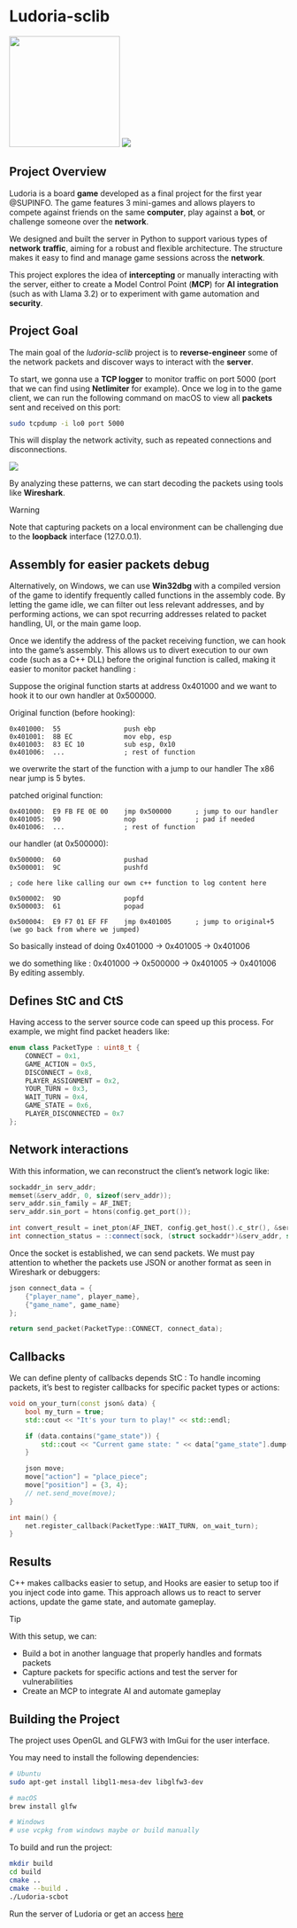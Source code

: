 # Ludoria-sclib

<img src="assets/ludoria.png" style="width: 200px;">

<img src="assets/packet_console.png">

## Project Overview

Ludoria is a board **game** developed as a final project for the first year @SUPINFO. The game features 3 mini-games and allows players to compete against friends on the same **computer**, play against a **bot**, or challenge someone over the **network**.

We designed and built the server in Python to support various types of **network** **traffic**, aiming for a robust and flexible architecture. The structure makes it easy to find and manage game sessions across the **network**.

This project explores the idea of **intercepting** or manually interacting with the server, either to create a Model Control Point (**MCP**) for **AI** **integration** (such as with Llama 3.2) or to experiment with game automation and **security**.

## Project Goal

The main goal of the *ludoria-sclib* project is to **reverse-engineer** some of the network packets and discover ways to interact with the **server**.

To start, we gonna use a **TCP logger** to monitor traffic on port 5000 (port that we can find using **Netlimiter** for example). Once we log in to the game client, we can run the following command on macOS to view all **packets** sent and received on this port:

```bash
sudo tcpdump -i lo0 port 5000
```

This will display the network activity, such as repeated connections and disconnections.

<img src="assets/tcpdump.png">

By analyzing these patterns, we can start decoding the packets using tools like **Wireshark**. 

> [!Warning]
> Note that capturing packets on a local environment can be challenging due to the **loopback** interface (127.0.0.1).

## Assembly for easier packets debug

Alternatively, on Windows, we can use **Win32dbg** with a compiled version of the game to identify frequently called functions in the assembly code. By letting the game idle, we can filter out less relevant addresses, and by performing actions, we can spot recurring addresses related to packet handling, UI, or the main game loop.

Once we identify the address of the packet receiving function, we can hook into the game’s assembly. This allows us to divert execution to our own code (such as a C++ DLL) before the original function is called, making it easier to monitor packet handling : 


Suppose the original function starts at address 0x401000 and we want to hook it to our own handler at 0x500000.

Original function (before hooking):
```
0x401000:  55                push ebp
0x401001:  8B EC             mov ebp, esp
0x401003:  83 EC 10          sub esp, 0x10
0x401006:  ...               ; rest of function
```
we overwrite the start of the function with a jump to our handler
The x86 near jump is 5 bytes.

patched original function:
```
0x401000:  E9 FB FE 0E 00    jmp 0x500000      ; jump to our handler
0x401005:  90                nop               ; pad if needed
0x401006:  ...               ; rest of function
```

our handler (at 0x500000):
```
0x500000:  60                pushad
0x500001:  9C                pushfd

; code here like calling our own c++ function to log content here

0x500002:  9D                popfd
0x500003:  61                popad

0x500004:  E9 F7 01 EF FF    jmp 0x401005      ; jump to original+5 (we go back from where we jumped)
```

So basically instead of doing 0x401000 -> 0x401005 -> 0x401006

we do something like :
0x401000 -> 0x500000 -> 0x401005 -> 0x401006
By editing assembly.


## Defines StC and CtS

Having access to the server source code can speed up this process. For example, we might find packet headers like:

```c++
enum class PacketType : uint8_t {
    CONNECT = 0x1,
    GAME_ACTION = 0x5,
    DISCONNECT = 0x8,
    PLAYER_ASSIGNMENT = 0x2,
    YOUR_TURN = 0x3,
    WAIT_TURN = 0x4,
    GAME_STATE = 0x6,
    PLAYER_DISCONNECTED = 0x7
};
```

## Network interactions 

With this information, we can reconstruct the client’s network logic like:

```c++
sockaddr_in serv_addr;
memset(&serv_addr, 0, sizeof(serv_addr));
serv_addr.sin_family = AF_INET;
serv_addr.sin_port = htons(config.get_port());

int convert_result = inet_pton(AF_INET, config.get_host().c_str(), &serv_addr.sin_addr);
int connection_status = ::connect(sock, (struct sockaddr*)&serv_addr, sizeof(serv_addr));
```

Once the socket is established, we can send packets. We must pay attention to whether the packets use JSON or another format as seen in Wireshark or debuggers:

```c++
json connect_data = {
    {"player_name", player_name},
    {"game_name", game_name}
};

return send_packet(PacketType::CONNECT, connect_data);
```

## Callbacks
We can define plenty of callbacks depends StC :
To handle incoming packets, it’s best to register callbacks for specific packet types or actions:

```c++
void on_your_turn(const json& data) {
    bool my_turn = true;
    std::cout << "It's your turn to play!" << std::endl;

    if (data.contains("game_state")) {
        std::cout << "Current game state: " << data["game_state"].dump() << std::endl;
    }

    json move;
    move["action"] = "place_piece";
    move["position"] = {3, 4};
    // net.send_move(move);
}

int main() {
    net.register_callback(PacketType::WAIT_TURN, on_wait_turn);
}
```

## Results
C++ makes callbacks easier to setup, and Hooks are easier to setup too if you inject code into game.
This approach allows us to react to server actions, update the game state, and automate gameplay.

> [!TIP]
>  With this setup, we can:
> - Build a bot in another language that   properly handles and formats packets
> - Capture packets for specific actions and  test the server for vulnerabilities
> - Create an MCP to integrate AI and automate gameplay

## Building the Project

The project uses OpenGL and GLFW3 with ImGui for the user interface.

You may need to install the following dependencies:

```bash
# Ubuntu
sudo apt-get install libgl1-mesa-dev libglfw3-dev

# macOS
brew install glfw

# Windows
# use vcpkg from windows maybe or build manually
```

To build and run the project:

```bash
mkdir build
cd build
cmake ..
cmake --build .
./Ludoria-scbot
```

Run the server of Ludoria or get an access [here](https://github.com/simonpotel/Ludoria)
